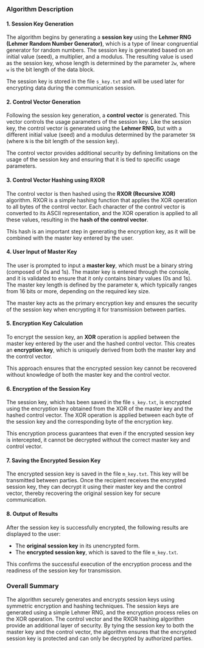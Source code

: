 ### Algorithm Description

#### 1. Session Key Generation
The algorithm begins by generating a **session key** using the **Lehmer RNG (Lehmer Random Number Generator)**, which is a type of linear congruential generator for random numbers. The session key is generated based on an initial value (seed), a multiplier, and a modulus. The resulting value is used as the session key, whose length is determined by the parameter `2w`, where `w` is the bit length of the data block.

The session key is stored in the file `s_key.txt` and will be used later for encrypting data during the communication session.

#### 2. Control Vector Generation
Following the session key generation, a **control vector** is generated. This vector controls the usage parameters of the session key. Like the session key, the control vector is generated using the **Lehmer RNG**, but with a different initial value (seed) and a modulus determined by the parameter `5N` (where `N` is the bit length of the session key).

The control vector provides additional security by defining limitations on the usage of the session key and ensuring that it is tied to specific usage parameters.

#### 3. Control Vector Hashing using RXOR
The control vector is then hashed using the **RXOR (Recursive XOR)** algorithm. RXOR is a simple hashing function that applies the XOR operation to all bytes of the control vector. Each character of the control vector is converted to its ASCII representation, and the XOR operation is applied to all these values, resulting in the **hash of the control vector**.

This hash is an important step in generating the encryption key, as it will be combined with the master key entered by the user.

#### 4. User Input of Master Key
The user is prompted to input a **master key**, which must be a binary string (composed of 0s and 1s). The master key is entered through the console, and it is validated to ensure that it only contains binary values (0s and 1s). The master key length is defined by the parameter `N`, which typically ranges from 16 bits or more, depending on the required key size.

The master key acts as the primary encryption key and ensures the security of the session key when encrypting it for transmission between parties.

#### 5. Encryption Key Calculation
To encrypt the session key, an **XOR** operation is applied between the master key entered by the user and the hashed control vector. This creates an **encryption key**, which is uniquely derived from both the master key and the control vector.

This approach ensures that the encrypted session key cannot be recovered without knowledge of both the master key and the control vector.

#### 6. Encryption of the Session Key
The session key, which has been saved in the file `s_key.txt`, is encrypted using the encryption key obtained from the XOR of the master key and the hashed control vector. The XOR operation is applied between each byte of the session key and the corresponding byte of the encryption key.

This encryption process guarantees that even if the encrypted session key is intercepted, it cannot be decrypted without the correct master key and control vector.

#### 7. Saving the Encrypted Session Key
The encrypted session key is saved in the file `m_key.txt`. This key will be transmitted between parties. Once the recipient receives the encrypted session key, they can decrypt it using their master key and the control vector, thereby recovering the original session key for secure communication.

#### 8. Output of Results
After the session key is successfully encrypted, the following results are displayed to the user:
- The **original session key** in its unencrypted form.
- The **encrypted session key**, which is saved to the file `m_key.txt`.

This confirms the successful execution of the encryption process and the readiness of the session key for transmission.

### Overall Summary
The algorithm securely generates and encrypts session keys using symmetric encryption and hashing techniques. The session keys are generated using a simple Lehmer RNG, and the encryption process relies on the XOR operation. The control vector and the RXOR hashing algorithm provide an additional layer of security. By tying the session key to both the master key and the control vector, the algorithm ensures that the encrypted session key is protected and can only be decrypted by authorized parties.
